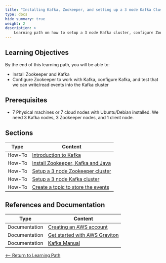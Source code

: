 ```yaml
---
title: "Installing Kafka, Zookeeper, and setting up a 3 node Kafka Cluster" 
type: docs
hide_summary: true
weight: 2
description: >
    Learning path on how to setup a 3 node Kafka cluster, configure Zookeeper, and run a quick test to verify how to write/read events into the cluster
---
```


## Learning Objectives 

By the end of this learning path, you will be able to:

* Install Zookeeper and Kafka
* Configure Zookeeper to work with Kafka, configure Kafka, and test that we can write/read events into the Kafka cluster

## Prerequisites

* 7 Physical machines or 7 cloud nodes with Ubuntu/Debian installed. We need 3 Kafka nodes, 3 Zookeeper nodes, and 1 client node.

## Sections

|          Type | Content                       |
| ---           | ---                                 |
| How-To        | [Introduction to Kafka](/content/en/cloud/kafka/kafka.md) |
| How-To        | [Install Zookeeper, Kafka and Java](/content/en/cloud/kafka/installation.md) |
| How-To        | [Setup a 3 node Zookeeper cluster](/content/en/cloud/kafka/zookeeper_cluster.md) |
| How-To        | [Setup a 3 node Kafka cluster](/content/en/cloud/kafka/kafka_cluster.md) |
| How-To        | [Create a topic to store the events](/content/en/cloud/kafka/events.md)  |

## References and Documentation

| Type          | Content             |
| ---           | ---                 |
| Documentation | [Creating an AWS account](https://docs.aws.amazon.com/accounts/latest/reference/manage-acct-creating.html) |
| Documentation | [Get started with AWS Graviton](https://github.com/aws/aws-graviton-getting-started) |
| Documentation | [Kafka Manual](https://armkeil.blob.core.windows.net/developer/Files/pdf/white-paper/benchmarking-apache-kafka.pdf) |

[<-- Return to Learning Path](/content/en/cloud/kafka/#sections)
